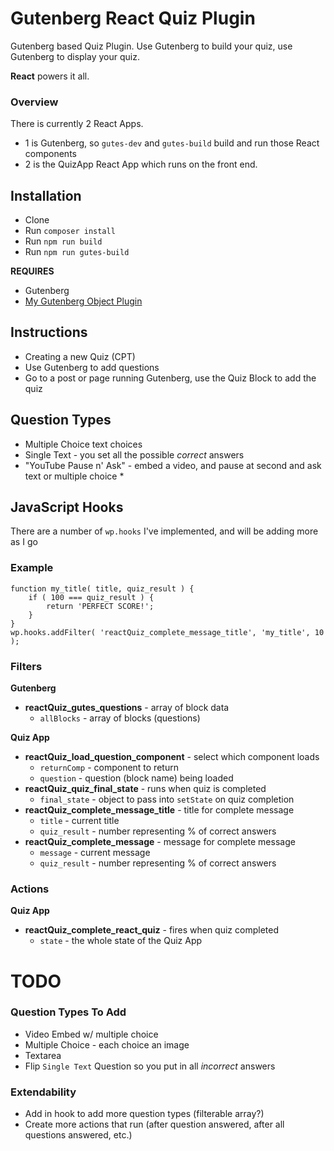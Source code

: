 # Gutenberg React Quiz Plugin
Gutenberg based Quiz Plugin. Use Gutenberg to build your quiz, use Gutenberg to display your quiz.
  
__React__ powers it all.

### Overview
There is currently 2 React Apps. 
* 1 is Gutenberg, so `gutes-dev` and `gutes-build` build and run those React components
* 2 is the QuizApp React App which runs on the front end.

## Installation
* Clone
* Run `composer install`
* Run `npm run build`
* Run `npm run gutes-build` 

__REQUIRES__
* Gutenberg
* [My Gutenberg Object Plugin](https://github.com/royboy789/gutenberg-object-plugin/)

## Instructions
* Creating a new Quiz (CPT)
* Use Gutenberg to add questions 
* Go to a post or page running Gutenberg, use the Quiz Block to add the quiz

## Question Types
* Multiple Choice text choices
* Single Text - you set all the possible _correct_ answers
* "YouTube Pause n' Ask" - embed a video, and pause at second and ask text or multiple choice
  * 

## JavaScript Hooks
There are a number of `wp.hooks` I've implemented, and will be adding more as I go

### Example
```
function my_title( title, quiz_result ) {
    if ( 100 === quiz_result ) {
        return 'PERFECT SCORE!';
    }
}
wp.hooks.addFilter( 'reactQuiz_complete_message_title', 'my_title', 10 );
```

### Filters
__Gutenberg__
* __reactQuiz_gutes_questions__ - array of block data
  * `allBlocks` - array of blocks (questions)

__Quiz App__
* __reactQuiz_load_question_component__ - select which component loads
  * `returnComp` - component to return 
  * `question` - question (block name) being loaded
* __reactQuiz_quiz_final_state__ - runs when quiz is completed
  * `final_state` - object to pass into `setState` on quiz completion
* __reactQuiz_complete_message_title__ - title for complete message
  * `title` - current title
  * `quiz_result` - number representing % of correct answers
* __reactQuiz_complete_message__ - message for complete message
  * `message` - current message
  * `quiz_result` - number representing % of correct answers
  
### Actions
__Quiz App__
* __reactQuiz_complete_react_quiz__ - fires when quiz completed
  * `state` - the whole state of the Quiz App

# TODO

### Question Types To Add
* Video Embed w/ multiple choice
* Multiple Choice - each choice an image
* Textarea
* Flip `Single Text` Question so you put in all _incorrect_ answers

### Extendability
* Add in hook to add more question types (filterable array?)
* Create more actions that run (after question answered, after all questions answered, etc.)
